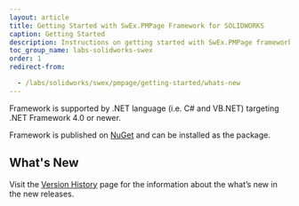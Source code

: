 ```yaml
---
layout: article
title: Getting Started with SwEx.PMPage Framework for SOLIDWORKS
caption: Getting Started
description: Instructions on getting started with SwEx.PMPage framework for developing data model driven SOLIDWORKS property manager pages (PMP) in C# and VB.NET
toc_group_name: labs-solidworks-swex
order: 1
redirect-from:

  - /labs/solidworks/swex/pmpage/getting-started/whats-new
---
```

Framework is supported by .NET language (i.e. C# and VB.NET) targeting .NET Framework 4.0 or newer.

Framework is published on [NuGet](https://www.nuget.org/packages/CodeStack.SwEx.PMPage) and can be installed as the package.

## What's New

Visit the [Version History](https://docs.codestack.net/swex/pmpage/html/version-history.htm) page for the information about the what’s new in the new releases.